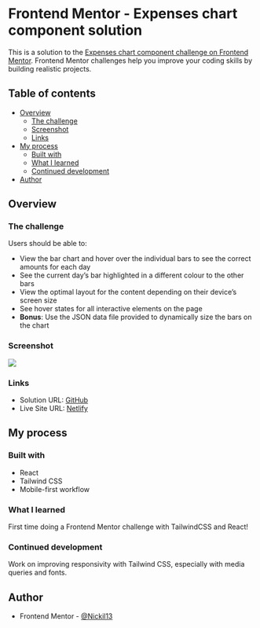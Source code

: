# Frontend Mentor - Expenses chart component solution

This is a solution to the [Expenses chart component challenge on Frontend Mentor](https://www.frontendmentor.io/challenges/expenses-chart-component-e7yJBUdjwt). Frontend Mentor challenges help you improve your coding skills by building realistic projects.

## Table of contents

-   [Overview](#overview)
    -   [The challenge](#the-challenge)
    -   [Screenshot](#screenshot)
    -   [Links](#links)
-   [My process](#my-process)
    -   [Built with](#built-with)
    -   [What I learned](#what-i-learned)
    -   [Continued development](#continued-development)
-   [Author](#author)

## Overview

### The challenge

Users should be able to:

-   View the bar chart and hover over the individual bars to see the correct amounts for each day
-   See the current day’s bar highlighted in a different colour to the other bars
-   View the optimal layout for the content depending on their device’s screen size
-   See hover states for all interactive elements on the page
-   **Bonus**: Use the JSON data file provided to dynamically size the bars on the chart

### Screenshot
![](https://user-images.githubusercontent.com/36387179/177454250-3b916b8d-1844-4aa6-9ba1-2b1b70f05175.png)

### Links

-   Solution URL: [GitHub](https://github.com/Nickil13/FEM-Expenses-Chart-Component)
-   Live Site URL: [Netlify](https://fem-expenses-chart-component.netlify.app/)

## My process

### Built with

-   React
-   Tailwind CSS
-   Mobile-first workflow

### What I learned

First time doing a Frontend Mentor challenge with TailwindCSS and React!

### Continued development

Work on improving responsivity with Tailwind CSS, especially with media queries and fonts.

## Author

-   Frontend Mentor - [@Nickil13](https://www.frontendmentor.io/profile/Nickil13)
